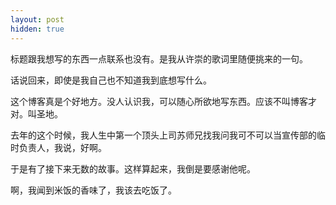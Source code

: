 ```yaml
---
layout: post
hidden: true
---
```

标题跟我想写的东西一点联系也没有。是我从许崇的歌词里随便挑来的一句。

话说回来，即使是我自己也不知道我到底想写什么。

这个博客真是个好地方。没人认识我，可以随心所欲地写东西。应该不叫博客才对。叫圣地。

去年的这个时候，我人生中第一个顶头上司苏师兄找我问我可不可以当宣传部的临时负责人，我说，好啊。

于是有了接下来无数的故事。这样算起来，我倒是要感谢他呢。

啊，我闻到米饭的香味了，我该去吃饭了。